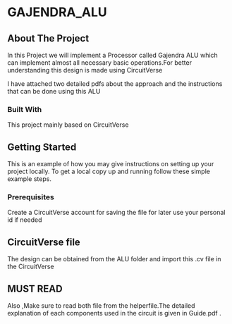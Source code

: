 # GAJENDRA_ALU
<!-- ABOUT THE PROJECT -->
## About The Project



In this Project we will implement a Processor called Gajendra ALU which can implement almost all necessary basic operations.For better understanding this design is made using CircuitVerse

I have attached two detailed pdfs about the approach and the instructions that can be done using this ALU



### Built With

This project mainly based on CircuitVerse



<!-- GETTING STARTED -->
## Getting Started

This is an example of how you may give instructions on setting up your project locally.
To get a local copy up and running follow these simple example steps.

### Prerequisites

Create a CircuitVerse account for saving the file for later use your personal id if needed

<!-- MUST READ -->
## CircuitVerse file

The design can be obtained from the ALU folder and import this .cv file in the CircuitVerse


## MUST READ

Also ,Make sure to read both file from the helperfile.The detailed explanation of each components used in the circuit is given in Guide.pdf .

